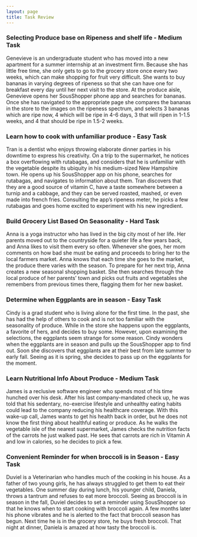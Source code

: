 ```yaml
---
layout: page
title: Task Review
---
```


### Selecting Produce base on Ripeness and shelf life - Medium Task
Genevieve is an undergraduate student who has moved into a new apartment for a summer internship at an investment firm. Because she has little free time, she only gets to go to the grocery store once every two weeks, which can make shopping for fruit very difficult. She wants to buy bananas in varying degrees of ripeness so that she can have one for breakfast every day until her next visit to the store. At the produce aisle, Genevieve opens her SousShopper phone app and searches for bananas. Once she has navigated to the appropriate page she compares the bananas in the store to the images on the ripeness spectrum, and selects 3 bananas which are ripe now, 4 which will be ripe in 4-6 days, 3 that will ripen in 1-1.5 weeks, and 4 that should be ripe in 1.5-2 weeks.

### Learn how to cook with unfamiliar produce - Easy Task
Tran is a dentist who enjoys throwing elaborate dinner parties in his downtime to express his creativity. On a trip to the supermarket, he notices a box overflowing with rutabagas, and considers that he is unfamiliar with the vegetable despite its ubiquity in his medium-sized New Hampshire town. He opens up his SousShopper app on his phone, searches for rutabagas, and navigates to information about them. Tran discovers that they are a good source of vitamin C, have a taste somewhere between a turnip and a cabbage, and they can be served roasted, mashed, or even made into french fries. Consulting the app’s ripeness meter, he picks a few rutabagas and goes home excited to experiment with his new ingredient.

### Build Grocery List Based On Seasonality - Hard Task
Anna is a yoga instructor who has lived in the big city most of her life. Her parents moved out to the countryside for a quieter life a few years back, and Anna likes to visit them every so often. Whenever she goes, her mom comments on how bad she must be eating and proceeds to bring her to the local farmers market. Anna knows that each time she goes to the market, the produce there varies with the season. To prepare for her next trip, Anna creates a new seasonal shopping basket. She then searches through the local produce of her parents’ town and picks out fruits and vegetables she remembers from previous times there, flagging them for her new basket.

### Determine when Eggplants are in season - Easy Task
Cindy is a grad student who is living alone for the first time. In the past, she has had the help of others to cook and is not too familiar with the seasonality of produce. While in the store she happens upon the eggplants, a favorite of hers, and decides to buy some. However, upon examining the selections, the eggplants seem strange for some reason. Cindy wonders when the eggplants are in season and pulls up the SousShopper app to find out. Soon she discovers that eggplants are at their best from late summer to early fall. Seeing as it is spring, she decides to pass up on the eggplants for the moment.

### Learn Nutritional Info About Produce - Medium Task
James is a reclusive software engineer who spends most of his time hunched over his desk. After his last company-mandated check up, he was told that his sedentary, no-exercise lifestyle and unhealthy eating habits could lead to the company reducing his healthcare coverage. With this wake-up call, James wants to get his health back in order, but he does not know the first thing about healthful eating or produce. As he walks the vegetable isle of the nearest supermarket, James checks the nutrition facts of the carrots he just walked past. He sees that carrots are rich in Vitamin A and low in calories, so he decides to pick a few.

### Convenient Reminder for when broccoli is in Season - Easy Task
Duviel is a Veterinarian who handles much of the cooking in his house. As a father of two young girls, he has always struggled to get them to eat their vegetables. One summer day during lunch, his younger child, Daniela, throws a tantrum and refuses to eat more broccoli. Seeing as broccoli is in season in the fall, Duviel decides to set a reminder using SousShopper so that he knows when to start cooking with broccoli again. A few months later his phone vibrates and he is alerted to the fact that broccoli season has begun. Next time he is in the grocery store, he buys fresh broccoli. That night at dinner, Daniela is amazed at how tasty the broccoli is.
